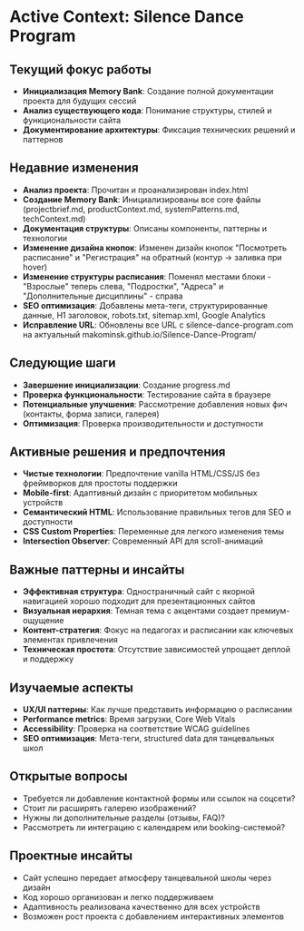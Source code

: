 # Active Context: Silence Dance Program

## Текущий фокус работы
- **Инициализация Memory Bank**: Создание полной документации проекта для будущих сессий
- **Анализ существующего кода**: Понимание структуры, стилей и функциональности сайта
- **Документирование архитектуры**: Фиксация технических решений и паттернов

## Недавние изменения
- **Анализ проекта**: Прочитан и проанализирован index.html
- **Создание Memory Bank**: Инициализированы все core файлы (projectbrief.md, productContext.md, systemPatterns.md, techContext.md)
- **Документация структуры**: Описаны компоненты, паттерны и технологии
- **Изменение дизайна кнопок**: Изменен дизайн кнопок "Посмотреть расписание" и "Регистрация" на обратный (контур → заливка при hover)
- **Изменение структуры расписания**: Поменял местами блоки - "Взрослые" теперь слева, "Подростки", "Адреса" и "Дополнительные дисциплины" - справа
- **SEO оптимизация**: Добавлены мета-теги, структурированные данные, H1 заголовок, robots.txt, sitemap.xml, Google Analytics
- **Исправление URL**: Обновлены все URL с silence-dance-program.com на актуальный makominsk.github.io/Silence-Dance-Program/

## Следующие шаги
- **Завершение инициализации**: Создание progress.md
- **Проверка функциональности**: Тестирование сайта в браузере
- **Потенциальные улучшения**: Рассмотрение добавления новых фич (контакты, форма записи, галерея)
- **Оптимизация**: Проверка производительности и доступности

## Активные решения и предпочтения
- **Чистые технологии**: Предпочтение vanilla HTML/CSS/JS без фреймворков для простоты поддержки
- **Mobile-first**: Адаптивный дизайн с приоритетом мобильных устройств
- **Семантический HTML**: Использование правильных тегов для SEO и доступности
- **CSS Custom Properties**: Переменные для легкого изменения темы
- **Intersection Observer**: Современный API для scroll-анимаций

## Важные паттерны и инсайты
- **Эффективная структура**: Одностраничный сайт с якорной навигацией хорошо подходит для презентационных сайтов
- **Визуальная иерархия**: Темная тема с акцентами создает премиум-ощущение
- **Контент-стратегия**: Фокус на педагогах и расписании как ключевых элементах привлечения
- **Техническая простота**: Отсутствие зависимостей упрощает деплой и поддержку

## Изучаемые аспекты
- **UX/UI паттерны**: Как лучше представить информацию о расписании
- **Performance metrics**: Время загрузки, Core Web Vitals
- **Accessibility**: Проверка на соответствие WCAG guidelines
- **SEO оптимизация**: Мета-теги, structured data для танцевальных школ

## Открытые вопросы
- Требуется ли добавление контактной формы или ссылок на соцсети?
- Стоит ли расширять галерею изображений?
- Нужны ли дополнительные разделы (отзывы, FAQ)?
- Рассмотреть ли интеграцию с календарем или booking-системой?

## Проектные инсайты
- Сайт успешно передает атмосферу танцевальной школы через дизайн
- Код хорошо организован и легко поддерживаем
- Адаптивность реализована качественно для всех устройств
- Возможен рост проекта с добавлением интерактивных элементов
